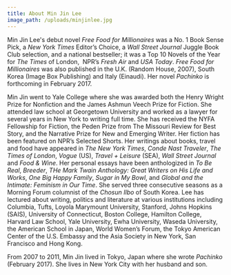 ```yaml
---
title: About Min Jin Lee
image_path: /uploads/minjinlee.jpg
---
```



Min Jin Lee's debut novel *Free Food for Millionaires* was a No. 1 Book Sense Pick, a *New York Times* Editor’s Choice, a *Wall Street Journal* Juggle Book Club selection, and a national bestseller; it was a Top 10 Novels of the Year for *The Times* of London,  NPR’s *Fresh Air* and *USA Today*. *Free Food for Millionaires* was also published in the U.K. (Random House, 2007), South Korea (Image Box Publishing) and Italy (Einaudi). Her novel *Pachinko* is forthcoming in February 2017.

Min Jin went to Yale College where she was awarded both the Henry Wright Prize for Nonfiction and the James Ashmun Veech Prize for Fiction. She attended law school at Georgetown University and worked as a lawyer for several years in New York to writing full time. She has received the NYFA Fellowship for Fiction, the Peden Prize from The Missouri Review for Best Story, and the Narrative Prize for New and Emerging Writer. Her fiction has been featured on NPR’s Selected Shorts. Her writings about books, travel and food have appeared in *The New York Times*, *Conde Nast Traveler*, *The Times of London*, *Vogue* (US), *Travel + Leisure* (SEA), *Wall Street Journal* and *Food & Wine*. Her personal essays have been anthologized in *To Be Real*, *Breeder*, *THe Mark Twain Anthology: Great Writers on His Life and Works*, *One Big Happy Family*, *Sugar in My Bowl*, and *Global and the Intimate: Feminism in Our Time*. She served three consecutive seasons as a Morning Forum columnist of the *Chosun Ilbo* of South Korea. Lee has lectured about writing, politics and literature at various institutions including Columbia, Tufts, Loyola Marymount University, Stanford, Johns Hopkins (SAIS), University of Connecticut, Boston College, Hamilton College, Harvard Law School, Yale University, Ewha University, Waseda University, the American School in Japan, World Women’s Forum, the Tokyo American Center of the U.S. Embassy and the Asia Society in New York, San Francisco and Hong Kong.

From 2007 to 2011, Min Jin lived in Tokyo, Japan where she wrote *Pachinko* (February 2017). She lives in New York City with her husband and son.